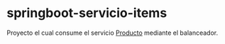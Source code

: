 # springboot-servicio-items
Proyecto el cual consume el servicio [Producto](https://) mediante el balanceador. 

